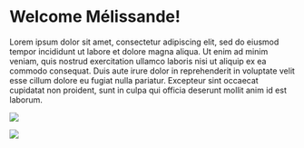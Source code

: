 # Welcome Mélissande!

Lorem ipsum dolor sit amet, consectetur adipiscing elit, sed do eiusmod tempor incididunt ut labore et dolore magna aliqua. Ut enim ad minim veniam, quis nostrud exercitation ullamco laboris nisi ut aliquip ex ea commodo consequat. Duis aute irure dolor in reprehenderit in voluptate velit esse cillum dolore eu fugiat nulla pariatur. Excepteur sint occaecat cupidatat non proident, sunt in culpa qui officia deserunt mollit anim id est laborum.

![](https://i.kym-cdn.com/entries/icons/original/000/022/477/5ebacf52cd3221a7487b805d0954b422.jpg)

![](https://upload.wikimedia.org/wikipedia/commons/7/76/Piet_Mondriaan%2C_1921_-_Composition_en_rouge%2C_jaune%2C_bleu_et_noir.jpg)
